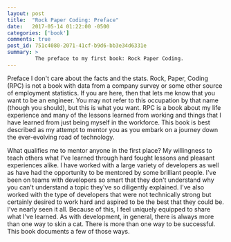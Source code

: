 ```yaml
---
layout: post
title:  "Rock Paper Coding: Preface"
date:   2017-05-14 01:22:00 -0500
categories: ['book']
comments: true
post_id: 751c4080-2071-41cf-b9d6-bb3e34d6331e
summary: >
         The preface to my first book: Rock Paper Coding.
---
```

Preface
I don't care about the facts and the stats. Rock, Paper, Coding (RPC) is not a book with data from a company survey or some other source of employment statistics. If you are here, then that lets me know that you want to be an engineer. You may not refer to this occupation by that name (though you should), but this is what you want. RPC is a book about my life experience and many of the lessons learned from working and things that I have learned from just being myself in the workforce. This book is best described as my attempt to mentor you as you embark on a journey down the ever-evolving road of technology.

What qualifies me to mentor anyone in the first place? My willingness to teach others what I've learned through hard fought lessons and pleasant experiences alike. I have worked with a large variety of developers as well as have had the opportunity to be mentored by some brilliant people. I've been on teams with developers so smart that they don't understand why you can't understand a topic they've so diligently explained. I've also worked with the type of developers that were not technically strong but certainly desired to work hard and aspired to be the best that they could be. I've nearly seen it all. Because of this, I feel uniquely equipped to share what I've learned. As with development, in general, there is always more than one way to skin a cat. There is more than one way to be successful. This book documents a few of those ways.